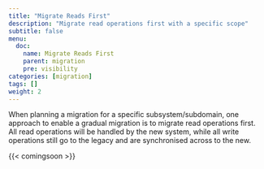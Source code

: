 ```yaml
---
title: "Migrate Reads First"
description: "Migrate read operations first with a specific scope"
subtitle: false
menu:
  doc:
    name: Migrate Reads First
    parent: migration
    pre: visibility
categories: [migration]
tags: []
weight: 2
---
```


When planning a migration for a specific subsystem/subdomain, one approach to enable a gradual migration is to migrate read operations first. All read operations will be handled by the new system, while all write operations still go to the legacy and are synchronised across to the new.

{{< comingsoon >}}

